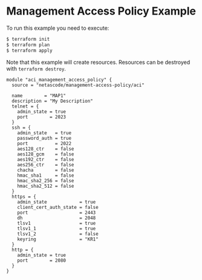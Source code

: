 <!-- BEGIN_TF_DOCS -->
# Management Access Policy Example

To run this example you need to execute:

```bash
$ terraform init
$ terraform plan
$ terraform apply
```

Note that this example will create resources. Resources can be destroyed with `terraform destroy`.

```hcl
module "aci_management_access_policy" {
  source = "netascode/management-access-policy/aci"

  name        = "MAP1"
  description = "My Description"
  telnet = {
    admin_state = true
    port        = 2023
  }
  ssh = {
    admin_state   = true
    password_auth = true
    port          = 2022
    aes128_ctr    = false
    aes128_gcm    = false
    aes192_ctr    = false
    aes256_ctr    = false
    chacha        = false
    hmac_sha1     = false
    hmac_sha2_256 = false
    hmac_sha2_512 = false
  }
  https = {
    admin_state            = true
    client_cert_auth_state = false
    port                   = 2443
    dh                     = 2048
    tlsv1                  = true
    tlsv1_1                = true
    tlsv1_2                = false
    keyring                = "KR1"
  }
  http = {
    admin_state = true
    port        = 2080
  }
}

```
<!-- END_TF_DOCS -->
